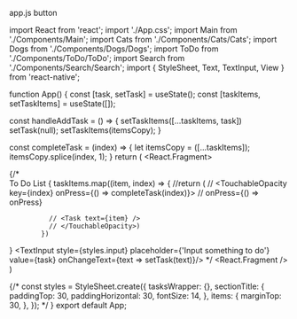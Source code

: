 app.js button

import React from 'react';
import './App.css';
import Main from './Components/Main';
import Cats from './Components/Cats/Cats';
import Dogs from './Components/Dogs/Dogs';
import ToDo from './Components/ToDo/ToDo';
import Search from './Components/Search/Search';
import { StyleSheet, Text, TextInput, View } from 'react-native';

function App() {
  const [task, setTask] = useState();
const [taskItems, setTaskItems] = useState([]);

const handleAddTask = () => {
  setTaskItems([...taskItems, task])
  setTask(null);
  setTaskItems(itemsCopy);
}

const completeTask = (index) => {
  let itemsCopy = ([...taskItems]);
  itemsCopy.splice(index, 1);
}
  return (
    <React.Fragment>
      <Main />
{/*       
       <Container style={styles.items}>
       <Container style={styles.tasksWrapper}>
          <Text style={styles.sectionTitle}>To Do List</Text>
       {
            taskItems.map((item, index) => {
              //return (
              // <TouchableOpacity key={index} onPress={() => completeTask(index)}>
              //  onPress={() => onPress}
           
              // <Task text={item} />
              // </TouchableOpacity>)
            })
}
      <Container />
      <Container />
    <TextInput style={styles.input} placeholder={'Input something to do'} value={task} onChangeText={text => setTask(text)}/> */
    <React.Fragment />
  )
  

{/* const styles = StyleSheet.create({
  tasksWrapper: {},
  sectionTitle: {
    paddingTop: 30,
    paddingHorizontal: 30,
    fontSize: 14,
  },
  items: {
    marginTop: 30,
  },
}); */
}
export default App;
